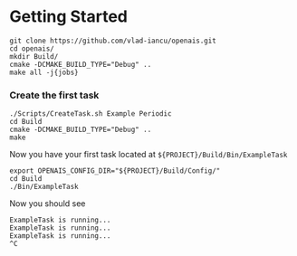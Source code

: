 # Getting Started
```
git clone https://github.com/vlad-iancu/openais.git
cd openais/
mkdir Build/
cmake -DCMAKE_BUILD_TYPE="Debug" ..
make all -j{jobs}
```

### Create the first task
```
./Scripts/CreateTask.sh Example Periodic
cd Build
cmake -DCMAKE_BUILD_TYPE="Debug" ..
make
```
Now you have your first task located at `${PROJECT}/Build/Bin/ExampleTask`

```
export OPENAIS_CONFIG_DIR="${PROJECT}/Build/Config/"
cd Build
./Bin/ExampleTask
```

Now you should see
```
ExampleTask is running...
ExampleTask is running...
ExampleTask is running...
^C
```
